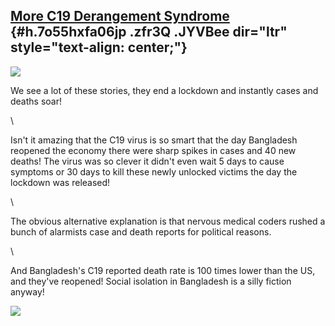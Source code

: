 
[More C19 Derangement Syndrome](https://www.google.com/url?q=https%3A%2F%2Ftbsnews.net%2Fcoronavirus-chronicle%2Fcovid-19-bangladesh%2Fbangladesh-reports-highest-single-day-spike-40-deaths&sa=D&sntz=1&usg=AFQjCNHsQZfIxKxYMu7Q3Abvd11okYw3jQ) {#h.7o55hxfa06jp .zfr3Q .JYVBee dir="ltr" style="text-align: center;"}
------------------------------------------------------------------------------------------------------------------------------------------------------------------------------------------------------------------------------------------------

[![](https://lh4.googleusercontent.com/GZakKfPCSEqIgluPGroMETVFYKyx_bFN9hwOitplqqCxNAa3Q1kyQGF8wb-wqMaTNctrhKcVDuZ1pWeU9btck9XT4oBXF5SzOmfc_WDm0ntTOuIGJWI=w1280)](https://www.google.com/url?q=https%3A%2F%2Fredcap.med.usc.edu%2Fsurveys%2F%3Fs%3DJ7KEL4YTKT&sa=D&sntz=1&usg=AFQjCNGgmJPVlIxKzdq9Pd16K5HC0kstRQ)

We see a lot of these stories, they end a lockdown and instantly cases
and deaths soar!

\

Isn't it amazing that the C19 virus is so smart that the day Bangladesh
reopened the economy there were sharp spikes in cases and 40 new deaths!
The virus was so clever it didn't even wait 5 days to cause symptoms or
30 days to kill these newly unlocked victims the day the lockdown was
released!

\

The obvious alternative explanation is that nervous medical coders
rushed a bunch of alarmists case and death reports for political
reasons.

\

And Bangladesh's C19 reported death rate is 100 times lower than the US,
and they've reopened! Social isolation in Bangladesh is a silly fiction
anyway!

![](https://lh3.googleusercontent.com/oNKRQQaQsV04GU97piBibtywf3i1GeU8JdAT3ea-_VQkgOk3dVFD2iFRaS7vtfpy5eXWDToVxCyz8Rwctu6fLzX46Ichx3rSx61FzHF8RM0QYHDuHuai=w1280)
